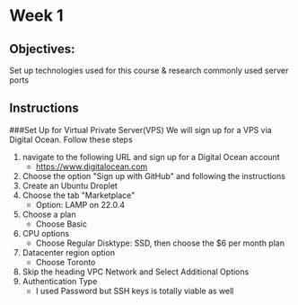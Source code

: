 # Week 1
## Objectives:
Set up technologies used for this course & research commonly used server ports

## Instructions
###Set Up for Virtual Private Server(VPS)
We will sign up for a VPS via Digital Ocean. Follow these steps
1. navigate to the following URL and sign up for a Digital Ocean account
    * https://www.digitalocean.com
2. Choose the option "Sign up with GitHub" and following the instructions
3. Create an Ubuntu Droplet
4. Choose the tab "Marketplace"
    * Option: LAMP on 22.0.4
5. Choose a plan
    * Choose Basic
6. CPU options
    * Choose Regular Disktype: SSD, then choose the $6 per month plan
7. Datacenter region option
    * Choose Toronto
8. Skip the heading VPC Network and Select Additional Options
9. Authentication Type
    * I used Password but SSH keys is totally viable as well 
